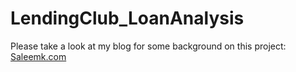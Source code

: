 # LendingClub_LoanAnalysis

Please take a look at my blog for some background on this project: [Saleemk.com](http://www.saleemk.com)
